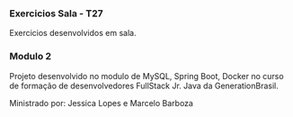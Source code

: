 ### Exercicios Sala - T27

Exercicios desenvolvidos em sala.

### Modulo 2

Projeto desenvolvido no modulo de MySQL, Spring Boot, Docker no curso de formação de desenvolvedores FullStack Jr. Java da GenerationBrasil.

Ministrado por: Jessica Lopes e Marcelo Barboza


